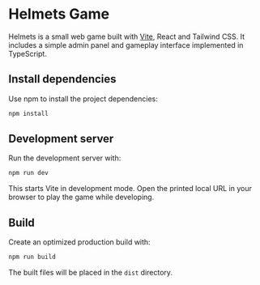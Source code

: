 # Helmets Game

Helmets is a small web game built with [Vite](https://vitejs.dev/), React and Tailwind CSS. It includes a simple admin panel and gameplay interface implemented in TypeScript.

## Install dependencies

Use npm to install the project dependencies:

```bash
npm install
```

## Development server

Run the development server with:

```bash
npm run dev
```

This starts Vite in development mode. Open the printed local URL in your browser to play the game while developing.

## Build

Create an optimized production build with:

```bash
npm run build
```

The built files will be placed in the `dist` directory.
